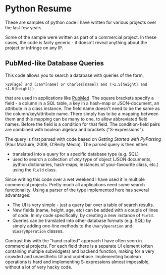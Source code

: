 # Python Resume
These are samples of python code I have written for various projects over the last few years.

Some of the sample were written as part of a commercial project. In these cases, the code
is fairly generic - it doesn't reveal anything about the project or infringe on any IP.

## PubMed-like Database Queries

This code allows you to search a database with queries of the form,
```  
>20[age] and (Jan*[name] or Charles[name]) and (>1.5[height] and <1.6[height])
```
that are used in applications like [PubMed](https://pubmed.ncbi.nlm.nih.gov). The square brackets specify a field - a column in a SQL table, a key in a hash-map or JSON-document, an attribute in a class instance. The field name doesn't need to be the same as the column/key/attribute name. There simply has to be a mapping between them and this mapping can be many to one, to allow abbreviated field names. Before the field is a condition for that field. The condition-field pairs are combined with boolean algebra and brackets ("S-expressions").

The query is first parsed with code based on *Getting Started with PyParsing* (Paul McGuire, 2008, O'Reilly Media). The parsed query is then either:
- translated into a query for a specific database type (e.g. SQL)
- used to search a collection of *any* type of object (JSON documents, python dictionaries, hash-maps, instances of your-favourite class, etc.) using the `Field` class.

Since writing this code over a wet weekend I have used it in multiple commercial projects. Pretty much all applications need some search functionality. Using a parser of the type implemented here has several advantages:

- The UI is very simple - just a query bar over a table of search results.
- New fields (name, height, age, etc) can be added with a couple of lines of code. In my code specifically, by creating a new instance of `Field`.
- Queries can be translated into other database formats (e.g. SQL) by simply adding one-line methods to the `UnaryOperation` and `BinaryOperation` classes.

Contrast this with the "hand crafted" approach I have often seen in commercial projects.
For each field there is a separate UI element (often containing multiple subwidgets) and backend function, making for a very crowded and unaesthetic UI and codebase. Implementing boolean operations is hard and implementing S-expressions almost impossible, without a lot of very hacky code.
